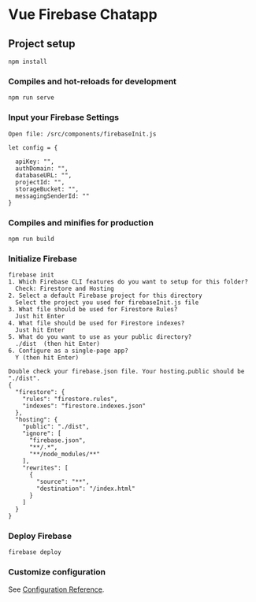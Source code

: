 # Vue Firebase Chatapp

## Project setup
```
npm install
```

### Compiles and hot-reloads for development
```
npm run serve
```

### Input your Firebase Settings
```
Open file: /src/components/firebaseInit.js

let config = {

  apiKey: "",
  authDomain: "",
  databaseURL: "",
  projectId: "",
  storageBucket: "",
  messagingSenderId: ""
}
```

### Compiles and minifies for production
```
npm run build
```

### Initialize Firebase
```
firebase init
1. Which Firebase CLI features do you want to setup for this folder?
  Check: Firestore and Hosting
2. Select a default Firebase project for this directory
  Select the project you used for firebaseInit.js file
3. What file should be used for Firestore Rules?
  Just hit Enter
4. What file should be used for Firestore indexes?
  Just hit Enter
5. What do you want to use as your public directory?
  ./dist  (then hit Enter)
6. Configure as a single-page app?
  Y (then hit Enter)

Double check your firebase.json file. Your hosting.public should be "./dist".
{
  "firestore": {
    "rules": "firestore.rules",
    "indexes": "firestore.indexes.json"
  },
  "hosting": {
    "public": "./dist",
    "ignore": [
      "firebase.json",
      "**/.*",
      "**/node_modules/**"
    ],
    "rewrites": [
      {
        "source": "**",
        "destination": "/index.html"
      }
    ]
  }
}
```

### Deploy Firebase
```
firebase deploy
```

### Customize configuration
See [Configuration Reference](https://cli.vuejs.org/config/).
